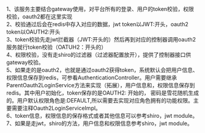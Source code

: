 1、该服务主要结合gateway使用，对平台所有的登录、用户的token校验，权限校验，oauth2都在这里实现  
2、校验通过后会在redis中存入对应的数据，jwt token以JWT:开头，oauth2 token以OAUTH2:开头  
3、token校验先走jwt拦截器（JWT:开头的）然后再到对应的控制器调用oauth2服务就行token校验（OATUH2：开头的）  
4、权限校验，没有走shiro的过滤器（过滤器配置放开），提供了控制器接口供gateway校验。  
5、如果走的是oauth2，也就是通过oauth2获得token，系统默认会把用户信息、权限信息保存到redis，可参看AuthenticationController。用户需要继承
ParentOauth2LoginService方法来实现（拓展），用户信息和，权限信息保存到redis。其中用户初始化，token保存的是OAUTH2: 开始的，
密码是雪花随机生成的。用户默认权限角色是:DEFAULT,所以需要去实现对应角色拥有的功能权限。主要需要注释Oauth2LoginServiceImpl。  
6、token信息，权限信息的保存格式或者其他信息可以参考shiro，jwt module。  
7、如果是走jwt，shiro的方法，用户信息和权限信息参考shiro，jwt module。  